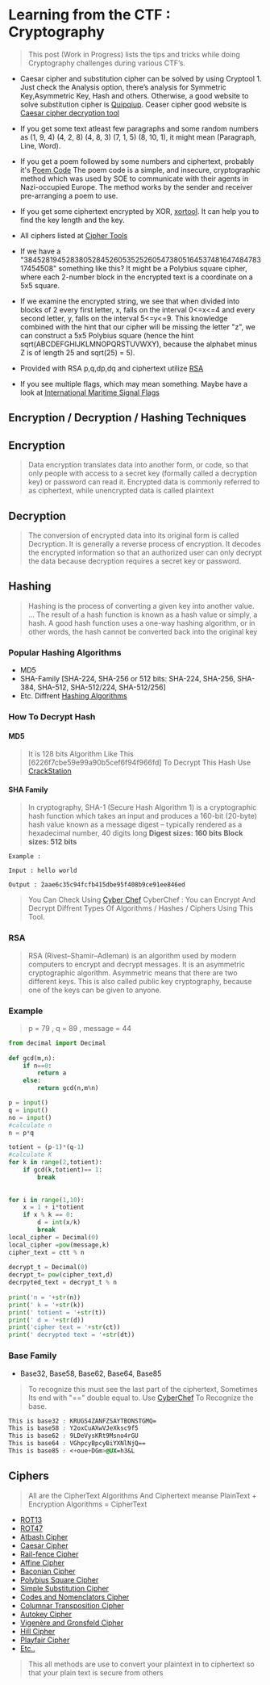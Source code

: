 # Learning from the CTF : Cryptography

> This post (Work in Progress) lists the tips and tricks while doing Cryptography challenges during various CTF’s.

* Caesar cipher and substitution cipher can be solved by using Cryptool 1. Just check the Analysis option, there’s analysis for Symmetric Key,Asymmetric Key, Hash and others. Otherwise, a good website to solve substitution cipher is  [Quipqiup](http://quipqiup.com/). Ceaser cipher good website is [Caesar cipher decryption tool](https://www.xarg.org/tools/caesar-cipher/)

* If you get some text atleast few paragraphs and some random numbers as (1, 9, 4) (4, 2, 8) (4, 8, 3) (7, 1, 5) (8, 10, 1), it might mean (Paragraph, Line, Word). 

* If you get a poem followed by some numbers and ciphertext, probably it's [Poem Code](https://en.wikipedia.org/wiki/Poem_code) The poem code is a simple, and insecure, cryptographic method which was used by SOE to communicate with their agents in Nazi-occupied Europe. The method works by the sender and receiver pre-arranging a poem to use.

* If you get some ciphertext encrypted by XOR, [xortool](https://github.com/hellman/xortool). It can help you to find the key length and the key.

* All ciphers listed at [Cipher Tools](http://rumkin.com/tools/cipher/)

* If we have a "3845281945283805284526053525260547380516453748164748478317454508" something like this? It might be a  Polybius square cipher, where each 2-number block in the encrypted text is a coordinate on a 5x5 square.

* If we examine the encrypted string, we see that when divided into blocks of 2 every first letter, x, falls on the interval 0<=x<=4 and every second letter, y, falls on the interval 5<=y<=9. This knowledge combined with the hint that our cipher will be missing the letter "z", we can construct a 5x5 Polybius square (hence the hint sqrt(ABCDEFGHIJKLMNOPQRSTUVWXY), because the alphabet minus Z is of length 25 and sqrt(25) = 5).

* Provided with RSA p,q,dp,dq and ciphertext utilize [RSA](https://raw.githubusercontent.com/LFlare/picoctf_2017_writeup/master/cryptography/weird-rsa/solve.py)

* If you see multiple flags, which may mean something. Maybe have a look at [International Maritime Signal Flags](https://en.wikipedia.org/wiki/International_maritime_signal_flags)

## Encryption / Decryption / Hashing Techniques

## Encryption

> Data encryption translates data into another form, or code, so that only people with access to a secret key (formally called a decryption key) or password can read it. Encrypted data is commonly referred to as ciphertext, while unencrypted data is called plaintext

## Decryption

> The conversion of encrypted data into its original form is called Decryption. It is generally a reverse process of encryption. It decodes the encrypted information so that an authorized user can only decrypt the data because decryption requires a secret key or password.

## Hashing

> Hashing is the process of converting a given key into another value. ... The result of a hash function is known as a hash value or simply, a hash. A good hash function uses a one-way hashing algorithm, or in other words, the hash cannot be converted back into the original key

### Popular Hashing Algorithms

* MD5
* SHA-Family [SHA-224, SHA-256 or 512 bits: SHA-224, SHA-256, SHA-384, SHA-512, SHA-512/224, SHA-512/256]
* Etc. Diffrent [Hashing Algorithms](https://en.wikipedia.org/wiki/List_of_hash_functions)

### How To Decrypt Hash

#### MD5

> It is 128 bits Algorithm  Like This [6226f7cbe59e99a90b5cef6f94f966fd]
> To Decrypt This Hash Use [CrackStation](https://crackstation.net/)

#### SHA Family

> In cryptography, SHA-1 (Secure Hash Algorithm 1) is a cryptographic hash function which takes an input and produces a 160-bit (20-byte) hash value known as a message digest – typically rendered as a hexadecimal number, 40 digits long
**Digest sizes: 160 bits**
**Block sizes: 512 bits**

```
Example :

Input : hello world

Output : 2aae6c35c94fcfb415dbe95f408b9ce91ee846ed
```

> You Can Check Using [Cyber Chef](https://gchq.github.io/CyberChef/)
> CyberChef : You can  Encrypt And Decrypt Diffrent Types Of Algorithms / Hashes / Ciphers Using This Tool.

### RSA

> RSA (Rivest–Shamir–Adleman) is an algorithm used by modern computers to encrypt and decrypt messages. It is an asymmetric cryptographic algorithm. Asymmetric means that there are two different keys. This is also called public key cryptography, because one of the keys can be given to anyone.

### Example

> p = 79 , q = 89 , message = 44

```py
from decimal import Decimal 
  
def gcd(m,n): 
    if n==0: 
        return a 
    else: 
        return gcd(n,m%n) 

p = input()
q = input()
no = input()
#calculate n
n = p*q 

totient = (p-1)*(q-1) 
#calculate K
for k in range(2,totient): 
    if gcd(k,totient)== 1: 
        break
  
  
for i in range(1,10): 
    x = 1 + i*totient 
    if x % k == 0: 
        d = int(x/k) 
        break
local_cipher = Decimal(0) 
local_cipher =pow(message,k) 
cipher_text = ctt % n 
  
decrypt_t = Decimal(0) 
decrypt_t= pow(cipher_text,d) 
decrpyted_text = decrypt_t % n 
  
print('n = '+str(n))
print(' k = '+str(k))
print(' totient = '+str(t))
print(' d = '+str(d)) 
print('cipher text = '+str(ct))
print(' decrypted text = '+str(dt))

```

### Base Family

* Base32, Base58, Base62, Base64, Base85

> To recognize this must see the last part of the ciphertext, Sometimes Its end with "==" double equal to. Use [CyberChef](https://gchq.github.io/CyberChef/) To Recognize the base.

```css
This is base32 : KRUGS4ZANFZSAYTBONSTGMQ=
This is base58 : Y2oxCuAXwVJeXksc9f5
This is base62 : 9LDeVysKRt9Msno4rGU
This is base64 : VGhpcyBpcyBiYXNlNjQ==
This is base85 : <+oue+DGm>@UX=h3&L
```

## Ciphers

> All are the CipherText Algorithms And Ciphertext meanse PlainText + Encryption Algorithms = CipherText

* [ROT13](https://www.dcode.fr/rot-13-cipher)
* [ROT47](https://www.dcode.fr/rot-47-cipher)
* [Atbash Cipher](https://www.dcode.fr/atbash-cipher)
* [Caesar Cipher](https://www.dcode.fr/caesar-cipher)
* [Rail-fence Cipher](https://www.dcode.fr/rail-fence-cipher)
* [Affine Cipher](https://www.dcode.fr/affine-cipher)
* [Baconian Cipher](https://www.dcode.fr/bacon-cipher)
* [Polybius Square Cipher](https://www.dcode.fr/polybius-cipher)
* [Simple Substitution Cipher](https://www.dcode.fr/caesar-cipher)
* [Codes and Nomenclators Cipher](https://www.dcode.fr/nomenclator-cipher)
* [Columnar Transposition Cipher](https://www.dcode.fr/columnar-transposition-cipher)
* [Autokey Cipher](https://www.dcode.fr/autoclave-cipher)
* [Vigenère and Gronsfeld Cipher](https://www.dcode.fr/gronsfeld-cipher)
* [Hill Cipher](https://www.dcode.fr/hill-cipher)
* [Playfair Cipher](https://www.dcode.fr/playfair-cipher)
* [Etc..](https://www.dcode.fr)

> This all methods are use to convert your plaintext in to ciphertext so that your plain text is secure from others
